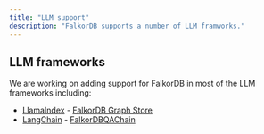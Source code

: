 ```yaml
---
title: "LLM support"
description: "FalkorDB supports a number of LLM framworks."
---
```


## LLM frameworks

We are working on adding support for FalkorDB in most of the LLM frameworks including:

* [LlamaIndex](https://www.llamaindex.ai/) - [FalkorDB Graph Store](https://gpt-index.readthedocs.io/en/latest/examples/index_structs/knowledge_graph/FalkorDBGraphDemo.html)
* [LangChain](https://www.langchain.com/) - [FalkorDBQAChain](https://python.langchain.com/docs/use_cases/more/graph/graph_falkordb_qa)
